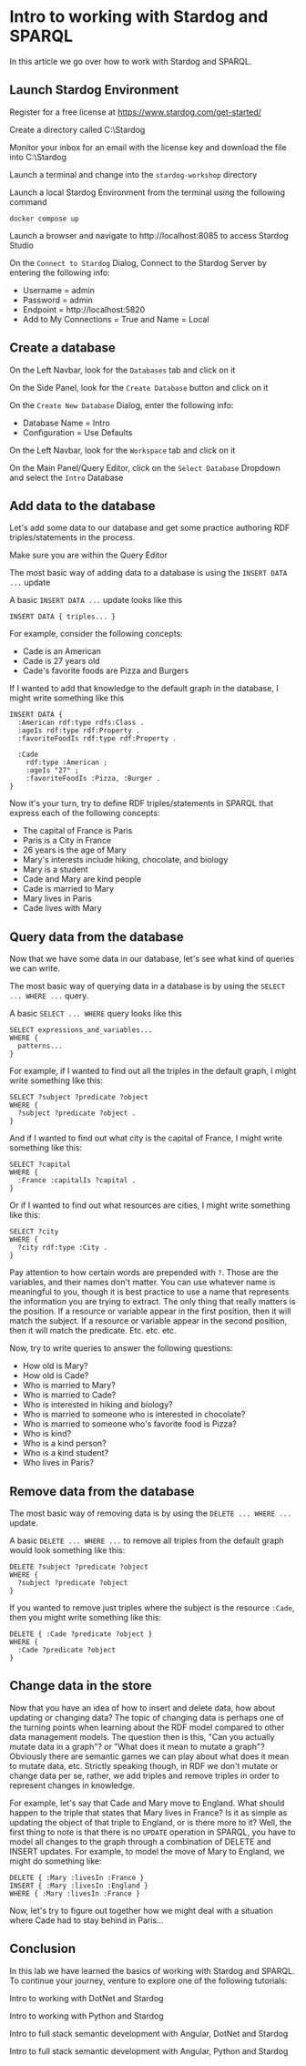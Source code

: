 # Intro to working with Stardog and SPARQL

In this article we go over how to work with Stardog and SPARQL.

## Launch Stardog Environment

Register for a free license at https://www.stardog.com/get-started/

Create a directory called C:\Stardog

Monitor your inbox for an email with the license key and download the file into C:\Stardog

Launch a terminal and change into the `stardog-workshop` directory

Launch a local Stardog Environment from the terminal using the following command
```
docker compose up
```

Launch a browser and navigate to http://localhost:8085 to access Stardog Studio

On the `Connect to Stardog` Dialog, Connect to the Stardog Server by entering the following info:
- Username = admin
- Password = admin
- Endpoint = http://localhost:5820
- Add to My Connections = True and Name = Local

## Create a database

On the Left Navbar, look for the `Databases` tab and click on it

On the Side Panel, look for the `Create Database` button and click on it

On the `Create New Database` Dialog, enter the following info:
- Database Name = Intro
- Configuration = Use Defaults

On the Left Navbar, look for the `Workspace` tab and click on it

On the Main Panel/Query Editor, click on the `Select Database` Dropdown and select the `Intro` Database

## Add data to the database

Let's add some data to our database and get some practice authoring RDF triples/statements in the process. 

Make sure you are within the Query Editor

The most basic way of adding data to a database is using the `INSERT DATA ...` update

A basic `INSERT DATA ...` update looks like this
```
INSERT DATA { triples... }
```

For example, consider the following concepts:
- Cade is an American
- Cade is 27 years old
- Cade's favorite foods are Pizza and Burgers

If I wanted to add that knowledge to the default graph in the database, I might write something like this
```
INSERT DATA {
  :American rdf:type rdfs:Class .
  :ageIs rdf:type rdf:Property .
  :favoriteFoodIs rdf:type rdf:Property .

  :Cade 
    rdf:type :American ;
    :ageIs "27" ;
    :favoriteFoodIs :Pizza, :Burger .
}
```

Now it's your turn, try to define RDF triples/statements in SPARQL that express each of the following concepts:

- The capital of France is Paris
- Paris is a City in France
- 26 years is the age of Mary
- Mary's interests include hiking, chocolate, and biology
- Mary is a student
- Cade and Mary are kind people
- Cade is married to Mary
- Mary lives in Paris
- Cade lives with Mary

## Query data from the database

Now that we have some data in our database, let's see what kind of queries we can write.

The most basic way of querying data in a database is by using the `SELECT ... WHERE ...` query.

A basic `SELECT ... WHERE` query looks like this
```
SELECT expressions_and_variables...
WHERE {
  patterns...
}
```

For example, if I wanted to find out all the triples in the default graph, I might write something like this:
```
SELECT ?subject ?predicate ?object
WHERE {
  ?subject ?predicate ?object .
}
```

And if I wanted to find out what city is the capital of France, I might write something like this:
```
SELECT ?capital
WHERE {
  :France :capitalIs ?capital .
}
```

Or if I wanted to find out what resources are cities, I might write something like this:
```
SELECT ?city
WHERE {
  ?city rdf:type :City .
}
```

Pay attention to how certain words are prepended with `?`. Those are the variables, and their names don't matter. You can use whatever name is meaningful to you, though it is best practice to use a name that represents the information you are trying to extract. The only thing that really matters is the position. If a resource or variable appear in the first position, then it will match the subject. If a resource or variable appear in the second position, then it will match the predicate. Etc. etc. etc.

Now, try to write queries to answer the following questions:
- How old is Mary?
- How old is Cade?
- Who is married to Mary?
- Who is married to Cade?
- Who is interested in hiking and biology?
- Who is married to someone who is interested in chocolate?
- Who is married to someone who's favorite food is Pizza?
- Who is kind?
- Who is a kind person?
- Who is a kind student?
- Who lives in Paris?

## Remove data from the database

The most basic way of removing data is by using the `DELETE ... WHERE ...`  update.

A basic `DELETE ... WHERE ...` to remove all triples from the default graph would look something like this:
```
DELETE ?subject ?predicate ?object
WHERE {
  ?subject ?predicate ?object
}
```

If you wanted to remove just triples where the subject is the resource `:Cade`, then you might write something like this:
```
DELETE { :Cade ?predicate ?object }
WHERE {
  :Cade ?predicate ?object
}
```

## Change data in the store

Now that you have an idea of how to insert and delete data, how about updating or changing data? The topic of changing data is perhaps one of the turning points when learning about the RDF model compared to other data management models. The question then is this, "Can you actually mutate data in a graph"? or "What does it mean to mutate a graph"? Obviously there are semantic games we can play about what does it mean to mutate data, etc. Strictly speaking though, in RDF we don't mutate or change data per se, rather, we add triples and remove triples in order to represent changes in knowledge.

For example, let's say that Cade and Mary move to England. What should happen to the triple that states that Mary lives in France? Is it as simple as updating the object of that triple to England, or is there more to it? Well, the first thing to note is that there is no `UPDATE` operation in SPARQL, you have to model all changes to the graph through a combination of DELETE and INSERT updates. For example, to model the move of Mary to England, we might do something like:
```
DELETE { :Mary :livesIn :France }
INSERT { :Mary :livesIn :England }
WHERE { :Mary :livesIn :France }
```

Now, let's try to figure out together how we might deal with a situation where Cade had to stay behind in Paris...

## Conclusion

In this lab we have learned the basics of working with Stardog and SPARQL. To continue your journey, venture to explore one of the following tutorials:

Intro to working with DotNet and Stardog

Intro to working with Python and Stardog

Intro to full stack semantic development with Angular, DotNet and Stardog

Intro to full stack semantic development with Angular, Python and Stardog